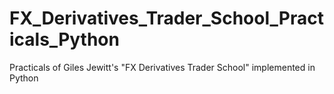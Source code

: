 # FX_Derivatives_Trader_School_Practicals_Python
Practicals of Giles Jewitt's "FX Derivatives Trader School" implemented in Python 
